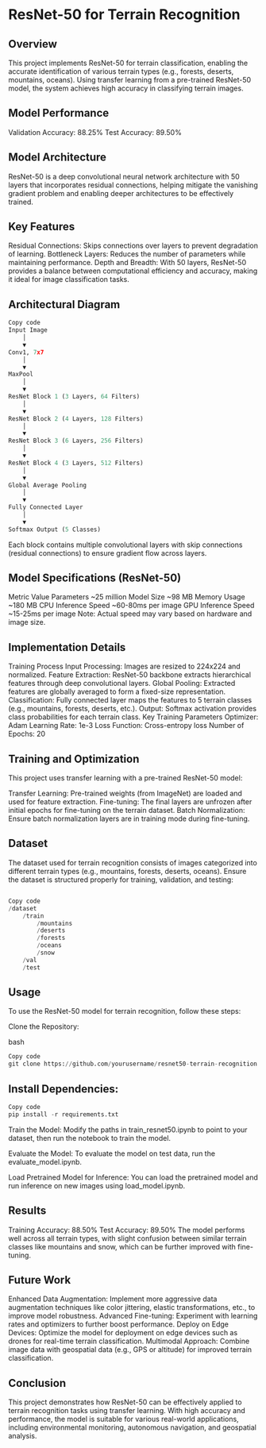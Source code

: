 # ResNet-50 for Terrain Recognition
## Overview
This project implements ResNet-50 for terrain classification, enabling the accurate identification of various terrain types (e.g., forests, deserts, mountains, oceans). Using transfer learning from a pre-trained ResNet-50 model, the system achieves high accuracy in classifying terrain images.

## Model Performance
Validation Accuracy: 88.25%
Test Accuracy: 89.50%
## Model Architecture
ResNet-50 is a deep convolutional neural network architecture with 50 layers that incorporates residual connections, helping mitigate the vanishing gradient problem and enabling deeper architectures to be effectively trained.

## Key Features
Residual Connections: Skips connections over layers to prevent degradation of learning.
Bottleneck Layers: Reduces the number of parameters while maintaining performance.
Depth and Breadth: With 50 layers, ResNet-50 provides a balance between computational efficiency and accuracy, making it ideal for image classification tasks.
## Architectural Diagram

```python
Copy code
Input Image
    │
    ▼
Conv1, 7x7
    │
    ▼
MaxPool
    │
    ▼
ResNet Block 1 (3 Layers, 64 Filters)
    │
    ▼
ResNet Block 2 (4 Layers, 128 Filters)
    │
    ▼
ResNet Block 3 (6 Layers, 256 Filters)
    │
    ▼
ResNet Block 4 (3 Layers, 512 Filters)
    │
    ▼
Global Average Pooling
    │
    ▼
Fully Connected Layer
    │
    ▼
Softmax Output (5 Classes)
```
Each block contains multiple convolutional layers with skip connections (residual connections) to ensure gradient flow across layers.

## Model Specifications (ResNet-50)
Metric	Value
Parameters	~25 million
Model Size	~98 MB
Memory Usage	~180 MB
CPU Inference Speed	~60-80ms per image
GPU Inference Speed	~15-25ms per image
Note: Actual speed may vary based on hardware and image size.

## Implementation Details
Training Process
Input Processing: Images are resized to 224x224 and normalized.
Feature Extraction: ResNet-50 backbone extracts hierarchical features through deep convolutional layers.
Global Pooling: Extracted features are globally averaged to form a fixed-size representation.
Classification: Fully connected layer maps the features to 5 terrain classes (e.g., mountains, forests, deserts, etc.).
Output: Softmax activation provides class probabilities for each terrain class.
Key Training Parameters
Optimizer: Adam
Learning Rate: 1e-3
Loss Function: Cross-entropy loss
Number of Epochs: 20

## Training and Optimization
This project uses transfer learning with a pre-trained ResNet-50 model:

Transfer Learning: Pre-trained weights (from ImageNet) are loaded and used for feature extraction.
Fine-tuning: The final layers are unfrozen after initial epochs for fine-tuning on the terrain dataset.
Batch Normalization: Ensure batch normalization layers are in training mode during fine-tuning.

## Dataset
The dataset used for terrain recognition consists of images categorized into different terrain types (e.g., mountains, forests, deserts, oceans). Ensure the dataset is structured properly for training, validation, and testing:

```python

Copy code
/dataset
    /train
        /mountains
        /deserts
        /forests
        /oceans
        /snow
    /val
    /test
```
## Usage
To use the ResNet-50 model for terrain recognition, follow these steps:

Clone the Repository:

bash
```python
Copy code
git clone https://github.com/yourusername/resnet50-terrain-recognition.git
```
## Install Dependencies:

```python
Copy code
pip install -r requirements.txt
```
Train the Model: Modify the paths in train_resnet50.ipynb to point to your dataset, then run the notebook to train the model.

Evaluate the Model: To evaluate the model on test data, run the evaluate_model.ipynb.

Load Pretrained Model for Inference: You can load the pretrained model and run inference on new images using load_model.ipynb.

## Results
Training Accuracy: 88.50%
Test Accuracy: 89.50%
The model performs well across all terrain types, with slight confusion between similar terrain classes like mountains and snow, which can be further improved with fine-tuning.

## Future Work
Enhanced Data Augmentation: Implement more aggressive data augmentation techniques like color jittering, elastic transformations, etc., to improve model robustness.
Advanced Fine-tuning: Experiment with learning rates and optimizers to further boost performance.
Deploy on Edge Devices: Optimize the model for deployment on edge devices such as drones for real-time terrain classification.
Multimodal Approach: Combine image data with geospatial data (e.g., GPS or altitude) for improved terrain classification.
## Conclusion
This project demonstrates how ResNet-50 can be effectively applied to terrain recognition tasks using transfer learning. With high accuracy and performance, the model is suitable for various real-world applications, including environmental monitoring, autonomous navigation, and geospatial analysis.


